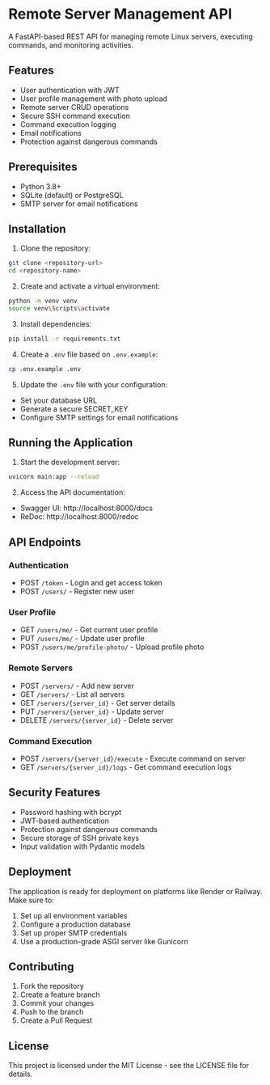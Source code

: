 # Remote Server Management API

A FastAPI-based REST API for managing remote Linux servers, executing commands, and monitoring activities.

## Features

- User authentication with JWT
- User profile management with photo upload
- Remote server CRUD operations
- Secure SSH command execution
- Command execution logging
- Email notifications
- Protection against dangerous commands

## Prerequisites

- Python 3.8+
- SQLite (default) or PostgreSQL
- SMTP server for email notifications

## Installation

1. Clone the repository:
```bash
git clone <repository-url>
cd <repository-name>
```

2. Create and activate a virtual environment:
```bash
python -m venv venv
source venv\Scripts\activate  
```

3. Install dependencies:
```bash
pip install -r requirements.txt
```

4. Create a `.env` file based on `.env.example`:
```bash
cp .env.example .env
```

5. Update the `.env` file with your configuration:
- Set your database URL
- Generate a secure SECRET_KEY
- Configure SMTP settings for email notifications

## Running the Application

1. Start the development server:
```bash
uvicorn main:app --reload
```

2. Access the API documentation:
- Swagger UI: http://localhost:8000/docs
- ReDoc: http://localhost:8000/redoc

## API Endpoints

### Authentication
- POST `/token` - Login and get access token
- POST `/users/` - Register new user

### User Profile
- GET `/users/me/` - Get current user profile
- PUT `/users/me/` - Update user profile
- POST `/users/me/profile-photo/` - Upload profile photo

### Remote Servers
- POST `/servers/` - Add new server
- GET `/servers/` - List all servers
- GET `/servers/{server_id}` - Get server details
- PUT `/servers/{server_id}` - Update server
- DELETE `/servers/{server_id}` - Delete server

### Command Execution
- POST `/servers/{server_id}/execute` - Execute command on server
- GET `/servers/{server_id}/logs` - Get command execution logs

## Security Features

- Password hashing with bcrypt
- JWT-based authentication
- Protection against dangerous commands
- Secure storage of SSH private keys
- Input validation with Pydantic models

## Deployment

The application is ready for deployment on platforms like Render or Railway. Make sure to:

1. Set up all environment variables
2. Configure a production database
3. Set up proper SMTP credentials
4. Use a production-grade ASGI server like Gunicorn

## Contributing

1. Fork the repository
2. Create a feature branch
3. Commit your changes
4. Push to the branch
5. Create a Pull Request

## License

This project is licensed under the MIT License - see the LICENSE file for details. 
